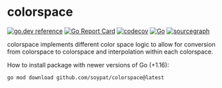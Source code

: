 # colorspace
[![go.dev reference](https://pkg.go.dev/badge/github.com/soypat/colorspace)](https://pkg.go.dev/github.com/soypat/colorspace)
[![Go Report Card](https://goreportcard.com/badge/github.com/soypat/colorspace)](https://goreportcard.com/report/github.com/soypat/colorspace)
[![codecov](https://codecov.io/gh/soypat/colorspace/branch/main/graph/badge.svg)](https://codecov.io/gh/soypat/colorspace)
[![Go](https://github.com/soypat/colorspace/actions/workflows/go.yml/badge.svg)](https://github.com/soypat/colorspace/actions/workflows/go.yml)
[![sourcegraph](https://sourcegraph.com/github.com/soypat/colorspace/-/badge.svg)](https://sourcegraph.com/github.com/soypat/colorspace?badge)

colorspace implements different color space logic to allow for conversion from colorspace to colorspace and interpolation within each colorspace.

How to install package with newer versions of Go (+1.16):
```sh
go mod download github.com/soypat/colorspace@latest
```




